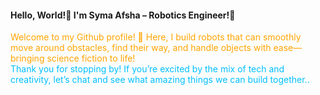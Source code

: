 
#### Hello, World!👋 I'm Syma Afsha – Robotics Engineer!🤖

<div style="color: #FFA500; fontSize:20">
Welcome to my Github profile! 🌟 Here, I build robots that can smoothly move around obstacles, find their way, and handle objects with ease—bringing science fiction to life!
</div>

<div style="color: #00BFFF;">
Thank you for stopping by! If you’re excited by the mix of tech and creativity, let’s chat and see what amazing things we can build together..
</div>
